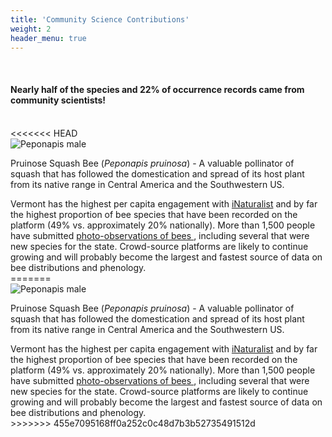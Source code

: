 ```yaml
---
title: 'Community Science Contributions'
weight: 2
header_menu: true
---
```

<br>

<div class="lead">
  <h4>Nearly half of the species and 22% of occurrence records came from community scientists!</h4>
</div>

<br>
<<<<<<< HEAD
<div class="doubleColumn">
<div> <img alt="Peponapis male" title= "Pruinose Squash Bee (<i>Peponapis pruinosa</i>)" src="https://stateofbees.vtatlasoflife.org/images/Peponapis male.jpg" style="margin: 0px">
<p class="caption" style="text-align: left">Pruinose Squash Bee (<i>Peponapis pruinosa</i>) - A valuable pollinator of squash that has followed the domestication and spread of its host plant from its native range in Central America and the Southwestern US.</p>
</div>
<div>
Vermont has the highest per capita engagement with <a href="https://www.inaturalist.org/places/vermont-us" target=blank_>iNaturalist</a> and by far the highest proportion of bee species that have been recorded on the platform (49% vs. approximately 20% nationally). More than 1,500 people have submitted <a href=”https://www.inaturalist.org/projects/vermont-wild-bee-survey”>photo-observations of bees </a>, including several that were new species for the state. Crowd-source platforms are likely to continue growing and will probably become the largest and fastest source of data on bee distributions and phenology.
</div>
=======

<div class="row">
  <div class="col-lg-6">
    <img
      src="https://stateofbees.vtatlasoflife.org/images/Peponapis male.jpg"
      alt="Peponapis male"
      title= "Pruinose Squash Bee (<i>Peponapis pruinosa</i>)"
      style="margin: 0px"
    >
    <p class="caption">
      Pruinose Squash Bee (<i>Peponapis pruinosa</i>) - A valuable pollinator of squash that has followed the domestication and spread of its host plant from its native range in Central America and the Southwestern US.
    </p>
  </div>
  <div class="col-lg-6">
    Vermont has the highest per capita engagement with <a href="https://www.inaturalist.org/places/vermont-us" target=blank_>iNaturalist</a> and by far the highest proportion of bee species that have been recorded on the platform (49% vs. approximately 20% nationally). More than 1,500 people have submitted <a href=”https://www.inaturalist.org/projects/vermont-wild-bee-survey”>photo-observations of bees </a>, including several that were new species for the state. Crowd-source platforms are likely to continue growing and will probably become the largest and fastest source of data on bee distributions and phenology.
  </div>
>>>>>>> 455e7095168ff0a252c0c48d7b3b52735491512d
</div>
